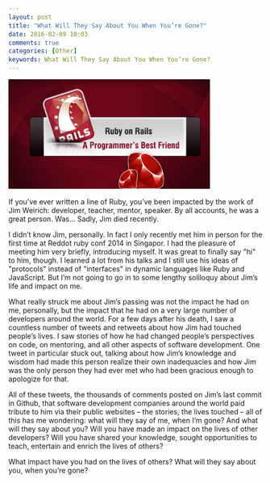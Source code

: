 ```yaml
---
layout: post
title: "What Will They Say About You When You’re Gone?"
date: 2016-02-09 10:03
comments: true
categories: [Other]
keywords: What Will They Say About You When You’re Gone?
---
```


<p>
  <img src="/images/ruby_on_rails.png" width="400" alt="What Will They Say About You When You’re Gone?" />
</p>

<p>
  If you’ve ever written a line of Ruby, you’ve been impacted by the work of Jim Weirich: developer, teacher, mentor, speaker. By all accounts, he was a great person. Was… Sadly, Jim died recently.
</p>

<p>
  I didn’t know Jim, personally. In fact I only recently met him in person for the first time at Reddot ruby conf 2014 in Singapor. I had the pleasure of meeting him very briefly, introducing myself. It was great to finally say "hi" to him, though. I learned a lot from his talks and I still use his ideas of "protocols" instead of "interfaces" in dynamic languages like Ruby and JavaScript. But I’m not going to go in to some lengthy soliloquy about Jim’s life and impact on me.
</p>

<p>
  What really struck me about Jim’s passing was not the impact he had on me, personally, but the impact that he had on a very large number of developers around the world. For a few days after his death, I saw a countless number of tweets and retweets about how Jim had touched people’s lives. I saw stories of how he had changed people’s perspectives on code, on mentoring, and all other aspects of software development. One tweet in particular stuck out, talking about how Jim’s knowledge and wisdom had made this person realize their own inadequacies and how Jim was the only person they had ever met who had been gracious enough to apologize for that.
</p>

<p>
  All of these tweets, the thousands of comments posted on Jim’s last commit in Github, that software development companies around the world paid tribute to him via their public websites – the stories, the lives touched – all of this has me wondering: what will they say of me, when I’m gone? And what will they say about you? Will you have made an impact on the lives of other developers? Will you have shared your knowledge, sought opportunities to teach, entertain and enrich the lives of others?
</p>

<p>
  What impact have you had on the lives of others? What will they say about you, when you’re gone?
</p>
